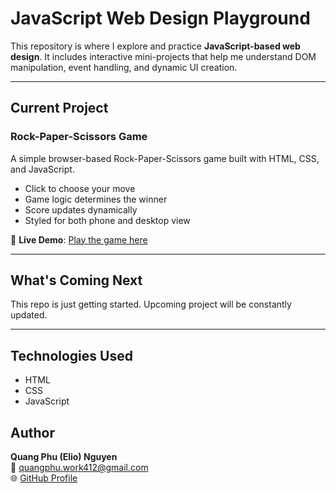# JavaScript Web Design Playground

This repository is where I explore and practice **JavaScript-based web design**. It includes interactive mini-projects that help me understand DOM manipulation, event handling, and dynamic UI creation.

---

## Current Project
### Rock-Paper-Scissors Game
A simple browser-based Rock-Paper-Scissors game built with HTML, CSS, and JavaScript.  
- Click to choose your move  
- Game logic determines the winner  
- Score updates dynamically  
- Styled for both phone and desktop view

🔗 **Live Demo**: [Play the game here](https://nqphu412.github.io/JavaScript-Web-Design-Playground/rock-paper-scissor.html)

---

## What's Coming Next

This repo is just getting started. Upcoming project will be constantly updated.

---

## Technologies Used

- HTML
- CSS
- JavaScript

## Author

**Quang Phu (Elio) Nguyen**  
📧 quangphu.work412@gmail.com  
🌐 [GitHub Profile](https://github.com/nqphu412)
